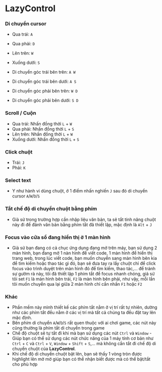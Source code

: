 ﻿# LazyControl

### Di chuyển cursor
- Qua trái:   `A`
- Qua phải:   `D`
- Lên trên:   `W`
- Xuống dưới: `S`

- Di chuyển góc trái bên trên: `A W`
- Di chuyển góc trái bên dưới: `A S`
- Di chuyển góc phải bên trên: `W D`
- Di chuyển góc phải bên dưới: `S D`

### Scroll / Cuộn
- Qua trái:   Nhấn đồng thời `L` + `W`
- Qua phải:   Nhấn đồng thời `L` + `S`
- Lên trên:   Nhấn đồng thời `L` + `W`
- Xuống dưới: Nhấn đồng thời `L` + `S`

### Click chuột
- Trái: `J`
- Phải: `K`

### Select text 
- Y như hành vi dùng chuột, ở 1 điểm nhấn nghiến `J` sau đó di chuyển cursor `A`/`W`/`D`/`S`

### Tắt chế độ di chuyển chuột bằng phím
- Giả sử trong trường hợp cần nhập liệu văn bản, ta sẽ tắt tính năng chuột này đi để đánh văn bản bằng phím tắt đã thiết lập, mặc định là `Alt` + `J`

### Focus vào cửa sổ đang hiển thị ở 1 màn hình
- Giả sử bạn đang có cả chục ứng dụng đang mở trên máy, bạn sử dụng 2 màn hình, bạn đang mở 1 nàn hình để viết code, 1 màn hình để hiển thị trang web, trong lúc viết code, bạn muốn chuyển sang màn hình bên kia để tìm kiếm hoặc thao tác gì đó, bạn sẽ đưa tay ra lấy chuột chỉ để click focus vào trình duyệt trên màn hình đó để tìm kiếm, thao tác,... để tránh sự gườm rà này, tôi đã thiết lập 1 phím tắt để focus nhanh chóng, giả sử tôi set `F1` là màn hình bên trái, `F2` là màn hình bên phải, như vậy, mỗi lần tôi muốn chuyển qua lại giữa 2 màn hình chỉ cần nhấn `F1` hoặc `F2`

### Khác
- Phần mềm này mình thiết kế các phím tắt nằm ở vị trí rất tự nhiên, dường như các phím tắt đều nằm ở các vị trí mà tất cả chúng ta đều đặt tay lên mặc định.
- Bên phím di chuyển `A`/`W`/`D`/`S` rất quen thuộc với ai chơi game, các nút này cũng thường là phím tắt di chuyển trong game
- Chế độ chuột sẽ tự tắt đi khi mà bạn sử dụng các nút `Ctrl` và `Window` - Giúp bạn có thể sử dụng các nút chức năng của 1 máy tính cơ bản như `Ctrl` + `C` và `Ctrl` + `V`, `Window` + `Shift` + `S`,... mà không cần tắt đi chế độ di chuyển chuột của **LazyControl**.
- Khi chế độ di chuyển chuột bật lên, bạn sẽ thấy 1 vòng tròn được highlight lên mờ mờ giúp bạn có thể nhận biết được mà có thể bật/tắt cho phù hợp